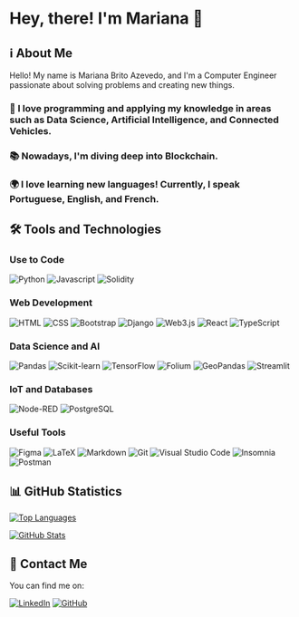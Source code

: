 <!-- # 👋 Hello, I'm Mariana

## A little about me

<p align="center" ><img src="profile-github.png"/></p>

<hr>

## Languages and Tools

<p align="left"><img src="html.png" width="40" height="40" style="margin: 0px 2px;"/> <img src="css-3.png" width="40" height="40" style="margin: 0px 2px;"/><img src="python (1).png" width="40" height="40" style="margin: 0px 2px;"/><img src="c.png" width="40" height="40" style="margin: 0px 2px;"/><img src="bootstrap.png" width="40" height="40" style="margin: 0px 2px;"/><img src="java.png" width="40" height="40" style="margin: 0px 2px;"/><img src="django-logo-positive.png" height="40" style="margin: 0px 2px;"/></p>

## Get in touch -->

# Hey, there! I'm Mariana 👋

## ℹ️ About Me 

Hello! My name is Mariana Brito Azevedo, and I'm a Computer Engineer passionate about solving problems and creating new things. 

### 🌟 I love programming and applying my knowledge in areas such as Data Science, Artificial Intelligence, and Connected Vehicles.
### 📚 Nowadays, I'm diving deep into Blockchain.
### 🌍 I love learning new languages! Currently, I speak Portuguese, English, and French.

## 🛠️ Tools and Technologies 

### Use to Code

![Python](https://img.shields.io/badge/Python-3776AB?style=for-the-badge&labelColor=black&logo=python&logoColor=3776AB)
![Javascript](https://img.shields.io/badge/Javascript-F0DB4F?style=for-the-badge&labelColor=black&logo=javascript&logoColor=F0DB4F)
![Solidity](https://img.shields.io/badge/Solidity-363636?style=for-the-badge&labelColor=black&logo=solidity&logoColor=363636)

### Web Development

![HTML](https://img.shields.io/badge/HTML-E34F26?style=for-the-badge&labelColor=black&logo=html5&logoColor=E34F26)
![CSS](https://img.shields.io/badge/CSS-1572B6?style=for-the-badge&labelColor=black&logo=css3&logoColor=1572B6)
![Bootstrap](https://img.shields.io/badge/Bootstrap-563D7C?style=for-the-badge&labelColor=black&logo=bootstrap&logoColor=563D7C)
![Django](https://img.shields.io/badge/Django-092E20?style=for-the-badge&labelColor=black&logo=django&logoColor=092E20)
![Web3.js](https://img.shields.io/badge/Web3.js-000000?style=for-the-badge&labelColor=black&logo=web3.js&logoColor=FFFFFF)
![React](https://img.shields.io/badge/React-61DAFB?style=for-the-badge&labelColor=black&logo=react&logoColor=61DAFB)
![TypeScript](https://img.shields.io/badge/TypeScript-3178C6?style=for-the-badge&labelColor=black&logo=typescript&logoColor=3178C6)

### Data Science and AI

![Pandas](https://img.shields.io/badge/Pandas-150458?style=for-the-badge&labelColor=black&logo=pandas&logoColor=150458)
![Scikit-learn](https://img.shields.io/badge/Scikit--learn-F7931E?style=for-the-badge&labelColor=black&logo=scikit-learn&logoColor=F7931E)
![TensorFlow](https://img.shields.io/badge/TensorFlow-FF6F00?style=for-the-badge&labelColor=black&logo=tensorflow&logoColor=FF6F00)
![Folium](https://img.shields.io/badge/Folium-77B829?style=for-the-badge&labelColor=black&logo=folium&logoColor=77B829)
![GeoPandas](https://img.shields.io/badge/GeoPandas-06205D?style=for-the-badge&labelColor=black&logo=geopandas&logoColor=06205D)
![Streamlit](https://img.shields.io/badge/Streamlit-FF4F4F?style=for-the-badge&labelColor=black&logo=streamlit&logoColor=FF4F4F)

### IoT and Databases

![Node-RED](https://img.shields.io/badge/Node--RED-8F0000?style=for-the-badge&labelColor=black&logo=nodered&logoColor=8F0000)
![PostgreSQL](https://img.shields.io/badge/PostgreSQL-336791?style=for-the-badge&labelColor=black&logo=postgresql&logoColor=336791)

### Useful Tools

![Figma](https://img.shields.io/badge/Figma-F24E1E?style=for-the-badge&labelColor=black&logo=figma&logoColor=F24E1E)
![LaTeX](https://img.shields.io/badge/LaTeX-008080?style=for-the-badge&labelColor=black&logo=latex&logoColor=008080)
![Markdown](https://img.shields.io/badge/Markdown-000000?style=for-the-badge&labelColor=black&logo=markdown&logoColor=FFFFFF)
![Git](https://img.shields.io/badge/Git-F05032?style=for-the-badge&labelColor=black&logo=git&logoColor=F05032)
![Visual Studio Code](https://img.shields.io/badge/Visual%20Studio%20Code-007ACC?style=for-the-badge&labelColor=black&logo=visualstudiocode&logoColor=007ACC)
![Insomnia](https://img.shields.io/badge/Insomnia-5849BE?style=for-the-badge&labelColor=black&logo=insomnia&logoColor=5849BE)
![Postman](https://img.shields.io/badge/Postman-FF6C37?style=for-the-badge&labelColor=black&logo=postman&logoColor=FF6C37)


## 📊 GitHub Statistics 

[![Top Languages](https://github-readme-stats.vercel.app/api/top-langs/?username=marianabritoazevedo&layout=compact)](https://github.com/marianabritoazevedo/github-readme-stats)

[![GitHub Stats](https://github-readme-stats.vercel.app/api?username=marianabritoazevedo&show_icons=true&theme=radical)](https://github.com/marianabritoazevedo/github-readme-stats)

## 📧 Contact Me 

You can find me on:

[![LinkedIn](https://img.shields.io/badge/LinkedIn-0077B5?style=for-the-badge&labelColor=black&logo=linkedin&logoColor=0077B5)](https://www.linkedin.com/in/marianabritoazevedo)
[![GitHub](https://img.shields.io/badge/GitHub-181717?style=for-the-badge&labelColor=black&logo=github&logoColor=white)](https://github.com/marianabritoazevedo)
